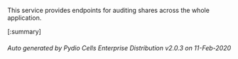 






This service provides endpoints for auditing shares across the whole application.

[:summary]

###### Auto generated by Pydio Cells Enterprise Distribution v2.0.3 on 11-Feb-2020
